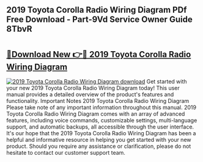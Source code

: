## 2019 Toyota Corolla Radio Wiring Diagram PDf Free Download - Part-9Vd Service Owner Guide 8TbvR

# <h2><a href="http://dfpah5.blite.top/?on=2019+Toyota+Corolla+Radio+Wiring+Diagram">🔗Download New 👉🔴 2019 Toyota Corolla Radio Wiring Diagram</a></h2>

[![2019 Toyota Corolla Radio Wiring Diagram download](https://i.imgur.com/lujVjoI.png)](http://dfpah5.blite.top/?on=2019+Toyota+Corolla+Radio+Wiring+Diagram)
Get started with your new 2019 Toyota Corolla Radio Wiring Diagram today! This user manual provides a detailed overview of the product's features and functionality. Important Notes 2019 Toyota Corolla Radio Wiring Diagram Please take note of any important information throughout this manual. 2019 Toyota Corolla Radio Wiring Diagram comes with an array of advanced features, including voice commands, customizable settings, multi-language support, and automatic backups, all accessible through the user interface. It's our hope that the 2019 Toyota Corolla Radio Wiring Diagram has been a helpful and informative resource in helping you get started with your new product. Should you require any assistance or clarification, please do not hesitate to contact our customer support team.
